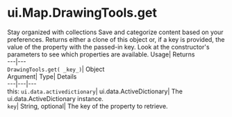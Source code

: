  
#  ui.Map.DrawingTools.get 
Stay organized with collections  Save and categorize content based on your preferences. 
Returns either a clone of this object or, if a key is provided, the value of the property with the passed-in key. Look at the constructor's parameters to see which properties are available. Usage| Returns  
---|---  
`DrawingTools.get( _key_)`| Object  
Argument| Type| Details  
---|---|---  
this: `ui.data.activedictionary`| ui.data.ActiveDictionary| The ui.data.ActiveDictionary instance.  
`key`| String, optional| The key of the property to retrieve.  
